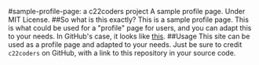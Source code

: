 #sample-profile-page: a c22coders project
A sample profile page. Under MIT License.
##So what is this exactly?
This is a sample profile page. This is what could be used for a "profile" page for users, and you can adapt this to your needs. In GitHub's case, it looks like [this](https://github.com/settings/profile).
##Usage
This site can be used as a profile page and adapted to your needs.
Just be sure to credit `c22coders` on GitHub, with a link to this repository in your source code.
